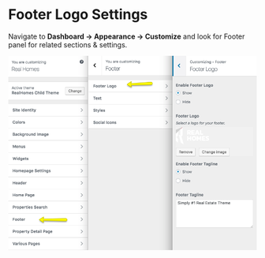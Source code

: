 # Footer Logo Settings

Navigate to **Dashboard → Appearance → Customize** and look for Footer panel for related sections & settings.

![Footer Settings](images/home-setup/footer-mod-logo.png)